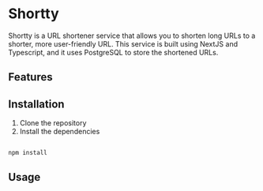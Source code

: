 # Shortty

Shortty is a URL shortener service that allows you to shorten long URLs to a shorter, more user-friendly URL. This service is built using NextJS and Typescript, and it uses PostgreSQL to store the shortened URLs.

## Features

## Installation

1. Clone the repository
2. Install the dependencies

```bash

npm install
```

## Usage
